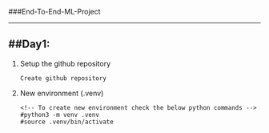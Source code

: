 ###End-To-End-ML-Project
***

##Day1:
---

1) Setup the github repository

   `Create github repository`
2) New environment (.venv)
   

   ```
   <!-- To create new environment check the below python commands -->
   #python3 -m venv .venv
   #source .venv/bin/activate
   ```
